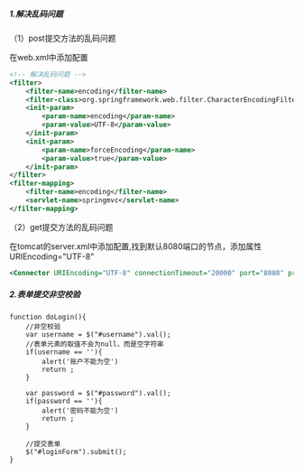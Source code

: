 ##### 1.解决乱码问题

（1）post提交方法的乱码问题

在web.xml中添加配置

~~~xml
<!-- 解决乱码问题 -->
<filter>
    <filter-name>encoding</filter-name>
    <filter-class>org.springframework.web.filter.CharacterEncodingFilter</filter-class>
    <init-param>
        <param-name>encoding</param-name>
        <param-value>UTF-8</param-value>
    </init-param>
    <init-param>
        <param-name>forceEncoding</param-name>
        <param-value>true</param-value>
    </init-param>
</filter>
<filter-mapping>
    <filter-name>encoding</filter-name>
    <servlet-name>springmvc</servlet-name>
</filter-mapping>
~~~

（2）get提交方法的乱码问题

在tomcat的server.xml中添加配置,找到默认8080端口的节点，添加属性URIEncoding="UTF-8"

~~~xml
<Connector URIEncoding="UTF-8" connectionTimeout="20000" port="8080" protocol="HTTP/1.1" redirectPort="8443"/>
~~~

##### 2.表单提交非空校验

~~~JS
function doLogin(){
	//非空校验
	var username = $("#username").val();
	//表单元素的取值不会为null，而是空字符串
	if(username == ''){
		alert('账户不能为空')
		return ;
	}
	
	var password = $("#password").val();
	if(password == ''){
		alert('密码不能为空')
		return ;
	}
	
	//提交表单
	$("#loginForm").submit();
}
~~~

